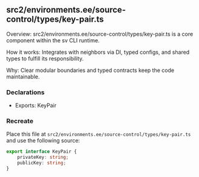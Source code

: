 ## src2/environments.ee/source-control/types/key-pair.ts

Overview: src2/environments.ee/source-control/types/key-pair.ts is a core component within the sv CLI runtime.

How it works: Integrates with neighbors via DI, typed configs, and shared types to fulfill its responsibility.

Why: Clear modular boundaries and typed contracts keep the code maintainable.

### Declarations

- Exports: KeyPair

### Recreate

Place this file at `src2/environments.ee/source-control/types/key-pair.ts` and use the following source:

```ts
export interface KeyPair {
	privateKey: string;
	publicKey: string;
}

```
